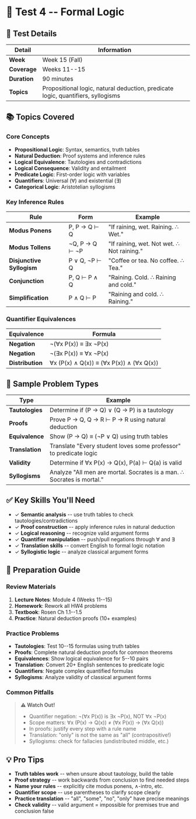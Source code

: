 # 🧠 Test 4 -- Formal Logic

## 📅 Test Details

| Detail | Information |
|--------|-------------|
| **Week** | Week 15 (Fall) |
| **Coverage** | Weeks 11--15 |
| **Duration** | 90 minutes |
| **Topics** | Propositional logic, natural deduction, predicate logic, quantifiers, syllogisms |

## 📚 Topics Covered

### Core Concepts

- **Propositional Logic**: Syntax, semantics, truth tables
- **Natural Deduction**: Proof systems and inference rules
- **Logical Equivalence**: Tautologies and contradictions
- **Logical Consequence**: Validity and entailment
- **Predicate Logic**: First-order logic with variables
- **Quantifiers**: Universal (∀) and existential (∃)
- **Categorical Logic**: Aristotelian syllogisms

### Key Inference Rules

| Rule | Form | Example |
|------|------|---------|
| **Modus Ponens** | P, P → Q ⊢ Q | "If raining, wet. Raining. ∴ Wet." |
| **Modus Tollens** | ¬Q, P → Q ⊢ ¬P | "If raining, wet. Not wet. ∴ Not raining." |
| **Disjunctive Syllogism** | P ∨ Q, ¬P ⊢ Q | "Coffee or tea. No coffee. ∴ Tea." |
| **Conjunction** | P, Q ⊢ P ∧ Q | "Raining. Cold. ∴ Raining and cold." |
| **Simplification** | P ∧ Q ⊢ P | "Raining and cold. ∴ Raining." |

### Quantifier Equivalences

| Equivalence | Formula |
|-------------|---------|
| **Negation** | ¬(∀x P(x)) ≡ ∃x ¬P(x) |
| **Negation** | ¬(∃x P(x)) ≡ ∀x ¬P(x) |
| **Distribution** | ∀x (P(x) ∧ Q(x)) ≡ (∀x P(x)) ∧ (∀x Q(x)) |

## 🎯 Sample Problem Types

| Type | Example |
|------|---------|
| **Tautologies** | Determine if (P → Q) ∨ (Q → P) is a tautology |
| **Proofs** | Prove P → Q, Q → R ⊢ P → R using natural deduction |
| **Equivalence** | Show (P → Q) ≡ (¬P ∨ Q) using truth tables |
| **Translation** | Translate "Every student loves some professor" to predicate logic |
| **Validity** | Determine if ∀x P(x) → Q(x), P(a) ⊢ Q(a) is valid |
| **Syllogisms** | Analyze "All men are mortal. Socrates is a man. ∴ Socrates is mortal." |

## ✅ Key Skills You'll Need

- ✓ **Semantic analysis** -- use truth tables to check tautologies/contradictions
- ✓ **Proof construction** -- apply inference rules in natural deduction
- ✓ **Logical reasoning** -- recognize valid argument forms
- ✓ **Quantifier manipulation** -- push/pull negations through ∀ and ∃
- ✓ **Translation skills** -- convert English to formal logic notation
- ✓ **Syllogistic logic** -- analyze classical argument forms

## 📖 Preparation Guide

### Review Materials

1. **Lecture Notes**: Module 4 (Weeks 11--15)
2. **Homework**: Rework all HW4 problems
3. **Textbook**: Rosen Ch 1.1--1.5
4. **Practice**: Natural deduction proofs (10+ examples)

### Practice Problems

- **Tautologies**: Test 10--15 formulas using truth tables
- **Proofs**: Complete natural deduction proofs for common theorems
- **Equivalences**: Show logical equivalence for 5--10 pairs
- **Translation**: Convert 20+ English sentences to predicate logic
- **Quantifiers**: Negate complex quantified formulas
- **Syllogisms**: Analyze validity of classical argument forms

### Common Pitfalls

> **⚠️ Watch Out!**
>
> - Quantifier negation: ¬(∀x P(x)) is ∃x ¬P(x), NOT ∀x ¬P(x)
> - Scope matters: ∀x (P(x) → Q(x)) ≠ (∀x P(x)) → (∀x Q(x))
> - In proofs: justify every step with a rule name
> - Translation: "only" is not the same as "all" (contrapositive!)
> - Syllogisms: check for fallacies (undistributed middle, etc.)

## 💡 Pro Tips

- **Truth tables work** -- when unsure about tautology, build the table
- **Proof strategy** -- work backwards from conclusion to find needed steps
- **Name your rules** -- explicitly cite modus ponens, ∧-intro, etc.
- **Quantifier scope** -- use parentheses to clarify scope clearly
- **Practice translation** -- "all", "some", "no", "only" have precise meanings
- **Check validity** -- valid argument = impossible for premises true and conclusion false
